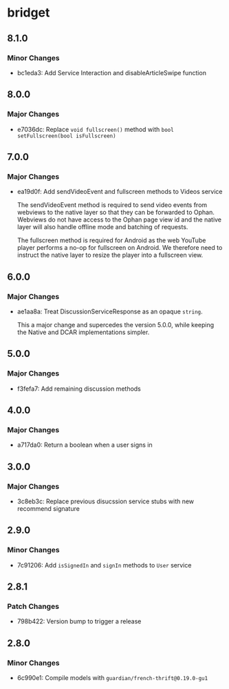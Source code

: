 # bridget

## 8.1.0

### Minor Changes

- bc1eda3: Add Service Interaction and disableArticleSwipe function

## 8.0.0

### Major Changes

- e7036dc: Replace `void fullscreen()` method with `bool setFullscreen(bool isFullscreen)`

## 7.0.0

### Major Changes

- ea19d0f: Add sendVideoEvent and fullscreen methods to Videos service

  The sendVideoEvent method is required to send video events from webviews to the native layer so that they can be forwarded to Ophan. Webviews do not have access to the Ophan page view id and the native layer will also handle offline mode and batching of requests.

  The fullscreen method is required for Android as the web YouTube player performs a no-op for fullscreen on Android. We therefore need to instruct the native layer to resize the player into a fullscreen view.

## 6.0.0

### Major Changes

- ae1aa8a: Treat DiscussionServiceResponse as an opaque `string`.

  This a major change and supercedes the version 5.0.0,
  while keeping the Native and DCAR implementations simpler.

## 5.0.0

### Major Changes

- f3fefa7: Add remaining discussion methods

## 4.0.0

### Major Changes

- a717da0: Return a boolean when a user signs in

## 3.0.0

### Major Changes

- 3c8eb3c: Replace previous disucssion service stubs with new recommend signature

## 2.9.0

### Minor Changes

- 7c91206: Add `isSignedIn` and `signIn` methods to `User` service

## 2.8.1

### Patch Changes

- 798b422: Version bump to trigger a release

## 2.8.0

### Minor Changes

- 6c990e1: Compile models with `guardian/french-thrift@0.19.0-gu1`
